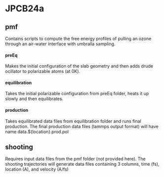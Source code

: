 # JPCB24a

## pmf 
Contains scripts to compute the free energy profiles of pulling an ozone through an air-water interface with umbralla sampling. 
#### preEq 
Makes the initial configuration of the slab geometry and then adds drude ocillator to polarizable atoms (at 0K).
#### equilibration
Takes the initial polarizable configuration from preEq folder, heats it up slowly and then equilibrates.
#### production
Takes equilibrated data files from equilibration folder and runs final production. The final production data files (lammps output format) will have name data.${location}.prod.pol

## shooting 
Requires input data files from the pmf folder (not provided here). The shooting trajectories will generate data files containing 3 columns, time (fs), location (A), and velocity (A/fs)
